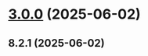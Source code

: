 # [3.0.0](https://github.com/queenanya/bail/compare/v8.2.1...v3.0.0) (2025-06-02)



## 8.2.1 (2025-06-02)



